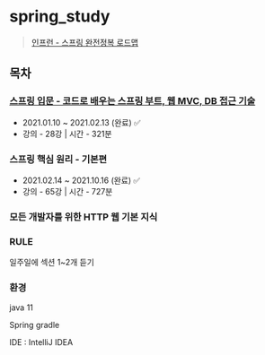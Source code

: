 # spring_study

> [인프런 - 스프링 완전정복 로드맵](https://www.inflearn.com/roadmaps/373)

## 목차

### [스프링 입문 - 코드로 배우는 스프링 부트, 웹 MVC, DB 접근 기술](./hello-spring)

- 2021.01.10 ~ 2021.02.13 (완료) ✅
- 강의 - 28강 | 시간 - 321분

### 스프링 핵심 원리 - 기본편

- 2021.02.14 ~ 2021.10.16 (완료) ✅
- 강의 - 65강 | 시간 - 727분

### 모든 개발자를 위한 HTTP 웹 기본 지식





### RULE

일주일에 섹션 1~2개 듣기





### 환경

java 11

Spring gradle

IDE : IntelliJ IDEA


